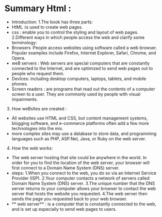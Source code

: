 
# Summary Html :
- Introduction:
1.The book has three parts:
-  HtML :is used to create web pages.
- css : enable you to control the styling and layout of web pages.
2.Different ways in which people access the web and clarify some terminology:
- Browsers :People access websites using software called a web browser. Popular examples include Firefox, Internet Explorer, Safari, Chrome, and Opera.
- weB servers : Web servers are special computers that are constantly connected to the Internet, and are optimized to send web pages out to people who request them.
- DevIces: including desktop computers, laptops, tablets, and mobile phones.
- Screen readers : are programs that read out the contents of a computer screen to a user. They are commonly used by people with visual impairments.
3. How weBsItes are created :
- All websites use HTML and CSS, but content management systems, blogging software, and e-commerce platforms often add a few more technologies into the mix.
-  more complex sites  may use a database to store data, and programming languages such as PHP, ASP.Net, Java, or Ruby on the web server.
4. How the web works:
- The web server hosting that site could be anywhere in the world. In order for you to find the location of the web server, your browser will first connect to a Domain Name System (DNS) server.
- steps:
1.When you connect to the web, you do so via an Internet Service Provider (ISP).
2.Your computer contacts a network of servers called Domain Name System (DNS) server.
3.The unique number that the DNS server returns to your computer allows your browser to contact the web server that hosts the website you requested.
4.The web server then sends the page you requested back to your web browser.
- ** web server** : is a computer that is constantly connected to the web, and is set up especially to send web pages to users.







